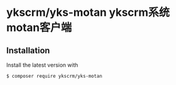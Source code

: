 # ykscrm/yks-motan ykscrm系统motan客户端

## Installation

Install the latest version with

```bash
$ composer require ykscrm/yks-motan
```